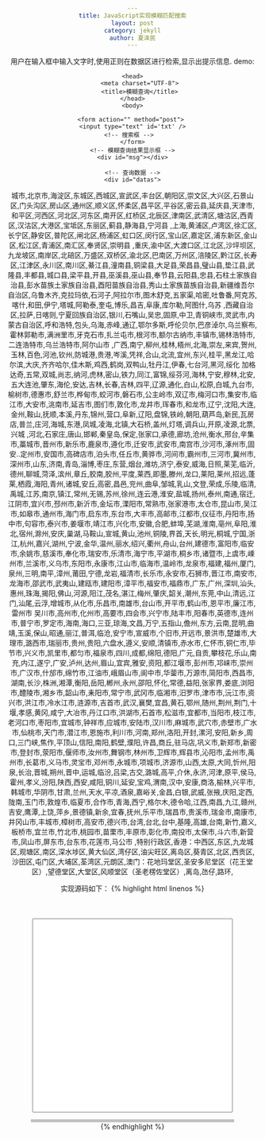 ```yaml
---
title: JavaScript实现模糊匹配搜索
layout: post
category: jekyll
author: 夏泽民
---
```

用户在输入框中输入文字时,使用正则在数据区进行检索,显示出提示信息.
demo:
```
<head>
    <meta charset="UTF-8">
    <title>模糊查询</title>
</head>
<body>

<form action="" method="post"> 
<input type="text" id='txt' />
<!-- 搜索框 -->  
</form>
<!-- 模糊查询结果显示框 -->
<div id="msg"></div>

<!-- 查询数据 -->
<div id="datas">
```
城市,北京市,海淀区,东城区,西城区,宣武区,丰台区,朝阳区,崇文区,大兴区,石景山区,门头沟区,房山区,通州区,顺义区,怀柔区,昌平区,平谷区,密云县,延庆县,天津市,和平区,河西区,河北区,河东区,南开区,红桥区,北辰区,津南区,武清区,塘沽区,西青区,汉沽区,大港区,宝坻区,东丽区,蓟县,静海县,宁河县 ,上海,黄浦区,卢湾区,徐汇区,长宁区,静安区,普陀区,闸北区,杨浦区,虹口区,闵行区,宝山区,嘉定区,浦东新区,金山区,松江区,青浦区,南汇区,奉贤区,崇明县 ,重庆,渝中区,大渡口区,江北区,沙坪坝区,九龙坡区,南岸区,北碚区,万盛区,双桥区,渝北区,巴南区,万州区,涪陵区,黔江区,长寿区,江津区,永川区,南川区,綦江县,潼南县,铜梁县,大足县,荣昌县,璧山县,垫江县,武隆县,丰都县,城口县,梁平县,开县,巫溪县,巫山县,奉节县,云阳县,忠县,石柱土家族自治县,彭水苗族土家族自治县,酉阳苗族自治县,秀山土家族苗族自治县,新疆维吾尔自治区,乌鲁木齐,克拉玛依,石河子,阿拉尔市,图木舒克,五家渠,哈密,吐鲁番,阿克苏,喀什,和田,伊宁,塔城,阿勒泰,奎屯,博乐,昌吉,阜康,库尔勒,阿图什,乌苏 ,西藏自治区,拉萨,日喀则,宁夏回族自治区,银川,石嘴山,吴忠,固原,中卫,青铜峡市,灵武市,内蒙古自治区,呼和浩特,包头,乌海,赤峰,通辽,鄂尔多斯,呼伦贝尔,巴彦淖尔,乌兰察布,霍林郭勒市,满洲里市,牙克石市,扎兰屯市,根河市,额尔古纳市,丰镇市,锡林浩特市,二连浩特市,乌兰浩特市,阿尔山市 ,广西,南宁,柳州,桂林,梧州,北海,崇左,来宾,贺州,玉林,百色,河池,钦州,防城港,贵港,岑溪,凭祥,合山,北流,宜州,东兴,桂平,黑龙江,哈尔滨,大庆,齐齐哈尔,佳木斯,鸡西,鹤岗,双鸭山,牡丹江,伊春,七台河,黑河,绥化 加格达奇,五常,双城,尚志,纳河,虎林,密山,铁力,同江,富锦,绥芬河,海林,宁安,穆林,北安,五大连池,肇东,海伦,安达,吉林,长春,吉林,四平,辽源,通化,白山,松原,白城,九台市,榆树市,德惠市,舒兰市,桦甸市,蛟河市,磐石市,公主岭市,双辽市,梅河口市,集安市,临江市,大安市,洮南市,延吉市,图们市,敦化市,龙井市,珲春市,和龙市,辽宁,沈阳,大连,金州,鞍山,抚顺,本溪,丹东,锦州,营口,阜新,辽阳,盘锦,铁岭,朝阳,葫芦岛,新民,瓦房店,普兰,庄河,海城,东港,凤城,凌海,北镇,大石桥,盖州,灯塔,调兵山,开原,凌源,北票,兴城 ,河北,石家庄,唐山,邯郸,秦皇岛,保定,张家口,承德,廊坊,沧州,衡水,邢台,辛集市,藁城市,晋州市,新乐市,鹿泉市,遵化市,迁安市,武安市,南宫市,沙河市,涿州市,固安..定州市,安国市,高碑店市,泊头市,任丘市,黄骅市,河间市,霸州市,三河市,冀州市,深州市,山东,济南,青岛,淄博,枣庄,东营,烟台,潍坊,济宁,泰安,威海,日照,莱芜,临沂,德州,聊城,菏泽,滨州,章丘,胶南,胶州,平度,莱西,即墨,滕州,龙口,莱阳,莱州,招远,蓬莱,栖霞,海阳,青州,诸城,安丘,高密,昌邑,兖州,曲阜,邹城,乳山,文登,荣成,乐陵,临清,禹城,江苏,南京,镇江,常州,无锡,苏州,徐州,连云港,淮安,盐城,扬州,泰州,南通,宿迁,江阴市,宜兴市,邳州市,新沂市,金坛市,溧阳市,常熟市,张家港市,太仓市,昆山市,吴江市,如皋市,通州市,海门市,启东市,东台市,大丰市,高邮市,江都市,仪征市,丹阳市,扬中市,句容市,泰兴市,姜堰市,靖江市,兴化市,安徽,合肥,蚌埠,芜湖,淮南,亳州,阜阳,淮北,宿州,滁州,安庆,巢湖,马鞍山,宣城,黄山,池州,铜陵,界首,天长,明光,桐城,宁国,浙江,杭州,嘉兴,湖州,宁波,金华,温州,丽水,绍兴,衢州,舟山,台州,建德市,富阳市,临安市,余姚市,慈溪市,奉化市,瑞安市,乐清市,海宁市,平湖市,桐乡市,诸暨市,上虞市,嵊州市,兰溪市,义乌市,东阳市,永康市,江山市,临海市,温岭市,龙泉市,福建,福州,厦门,泉州,三明,南平,漳州,莆田,宁德,龙岩,福清市,长乐市,永安市,石狮市,晋江市,南安市,龙海市,邵武市,武夷山,建瓯市,建阳市,漳平市,福安市,福鼎市,广东,广州,深圳,汕头,惠州,珠海,揭阳,佛山,河源,阳江,茂名,湛江,梅州,肇庆,韶关,潮州,东莞,中山,清远,江门,汕尾,云浮,增城市,从化市,乐昌市,南雄市,台山市,开平市,鹤山市,恩平市,廉江市,雷州市 吴川市,高州市,化州市,高要市,四会市,兴宁市,陆丰市,阳春市,英德市,连州市,普宁市,罗定市,海南,海口,三亚,琼海,文昌,万宁,五指山,儋州,东方,云南,昆明,曲靖,玉溪,保山,昭通,丽江,普洱,临沧,安宁市,宣威市,个旧市,开远市,景洪市,楚雄市,大理市,潞西市,瑞丽市,贵州,贵阳,六盘水,遵义,安顺,清镇市,赤水市,仁怀市,铜仁市,毕节市,兴义市,凯里市,都匀市,福泉市,四川,成都,绵阳,德阳,广元,自贡,攀枝花,乐山,南充,内江,遂宁,广安,泸州,达州,眉山,宜宾,雅安,资阳,都江堰市,彭州市,邛崃市,崇州市,广汉市,什邡市,绵竹市,江油市,峨眉山市,阆中市,华蓥市,万源市,简阳市,西昌市,湖南,长沙,株洲,湘潭,衡阳,岳阳,郴州,永州,邵阳,怀化,常德,益阳,张家界,娄底,浏阳市,醴陵市,湘乡市,韶山市,耒阳市,常宁市,武冈市,临湘市,汨罗市,津市市,沅江市,资兴市,洪江市,冷水江市,涟源市,吉首市,武汉,襄樊,宜昌,黄石,鄂州,随州,荆州,荆门,十堰,孝感,黄冈,咸宁,大冶市,丹江口市,洪湖市,石首市,松滋市,宜都市,当阳市,枝江市,老河口市,枣阳市,宜城市,钟祥市,应城市,安陆市,汉川市,麻城市,武穴市,赤壁市,广水市,仙桃市,天门市,潜江市,恩施市,利川市,河南,郑州,洛阳,开封,漯河,安阳,新乡,周口,三门峡,焦作,平顶山,信阳,南阳,鹤壁,濮阳,许昌,商丘,驻马店,巩义市,新郑市,新密市,登封市,荥阳市,偃师市,汝州市,舞钢市,林州市,卫辉市,辉县市,沁阳市,孟州市,禹州市,长葛市,义马市,灵宝市,邓州市,永城市,项城市,济源市,山西,太原,大同,忻州,阳泉,长治,晋城,朔州,晋中,运城,临汾,吕梁,古交,潞城,高平,介休,永济,河津,原平,侯马,霍州,孝义,汾阳,陕西,西安,咸阳,铜川,延安,宝鸡,渭南,汉中,安康,商洛,榆林,兴平市,韩城市,华阴市,甘肃,兰州,天水,平凉,酒泉,嘉峪关,金昌,白银,武威,张掖,庆阳,定西,陇南,玉门市,敦煌市,临夏市,合作市,青海,西宁,格尔木,德令哈,江西,南昌,九江,赣州,吉安,鹰潭,上饶,萍乡,景德镇,新余,宜春,抚州,乐平市,瑞昌市,贵溪市,瑞金市,南康市,井冈山市,丰城市,樟树市,高安市,德兴市,台湾,台北,台中,基隆,高雄,台南,新竹,嘉义,板桥市,宜兰市,竹北市,桃园市,苗栗市,丰原市,彰化市,南投市,太保市,斗六市,新营市,凤山市,屏东市,台东市,花莲市,马公市 ,特别行政区,香港：中西区,东区,九龙城区,观塘区,南区,深水埗区,黄大仙区,湾仔区,油尖旺区,离岛区,葵青区,北区,西贡区,沙田区,屯门区,大埔区,荃湾区,元朗区,澳门：花地玛堂区,圣安多尼堂区（花王堂区）,望德堂区,大堂区,风顺堂区（圣老楞佐堂区）,离岛,氹仔,路环,
</div>  
<script type="text/javascript">  
    function handle(){  
        var data = datas.split(",");
        var word = document.getElementById('txt').value;
        var value = "";
        for(var i = 1;i < data.length;i++){
            if(word!="" && data[i].match(word+".*") != null){
                value += "<a onclick=add('"+ data[i] +"') href='#'>" + data[i] + "</a><br/>";
            }
        }       
        document.getElementById('msg').innerHTML=value;
    } 
    function add(city){
        document.getElementById('txt').value=city;
    }
    //firefox下检测状态改变只能用oninput,且需要用addEventListener来注册事件。   
    if(/msie/i.test(navigator.userAgent))    //ie浏览器   
        {document.getElementById('txt').onpropertychange=handle   
    } else{//非ie浏览器，比如Firefox   
        document.getElementById('txt').addEventListener("input",handle,false);   
    }
    var datas = document.getElementById('datas').innerHTML;

</script>  

</body>
</html>
实现源码如下：
<!-- more -->
{% highlight html linenos %}<head><meta charset="UTF-8"><title>模糊查询</title>
<style type="text/css">
    body{
        text-align:center;
    }
    #datas{
        display:none;
    }
    #txt{
        font-size:300%;
        width:80%;
        height:10%;
        margin-top:10%;
    }
    #msg{
        margin:0 auto;
        text-align:left;
        width:80%;
        border: medium solid #C0C0C0; 
    }
</style>
</head>
<body>
<form action="" method="post">
<!-- 搜索框 -->   
<input type="text" id='txt' />
</form>
<!-- 模糊查询结果显示框 -->
<div id="msg"></div>
<!-- 查询数据 -->
<div id="datas">
城市,北京市,海淀区,东城区,西城区,宣武区,丰台区,朝阳区,崇文区,大兴区,石景山区,门头沟区,房山区,通州区,顺义区,怀柔区,昌平区,平谷区,密云县,延庆县,天津市,和平区,河西区,河北区,河东区,南开区,红桥区,北辰区,津南区,武清区,塘沽区,西青区,汉沽区,大港区,宝坻区,东丽区,蓟县,静海县,宁河县 ,上海,黄浦区,卢湾区,徐汇区,长宁区,静安区,普陀区,闸北区,杨浦区,虹口区,闵行区,宝山区,嘉定区,浦东新区,金山区,松江区,青浦区,南汇区,奉贤区,崇明县 ,重庆,渝中区,大渡口区,江北区,沙坪坝区,九龙坡区,南岸区,北碚区,万盛区,双桥区,渝北区,巴南区,万州区,涪陵区,黔江区,长寿区,江津区,永川区,南川区,綦江县,潼南县,铜梁县,大足县,荣昌县,璧山县,垫江县,武隆县,丰都县,城口县,梁平县,开县,巫溪县,巫山县,奉节县,云阳县,忠县,石柱土家族自治县,彭水苗族土家族自治县,酉阳苗族自治县,秀山土家族苗族自治县,新疆维吾尔自治区,乌鲁木齐,克拉玛依,石河子,阿拉尔市,图木舒克,五家渠,哈密,吐鲁番,阿克苏,喀什,和田,伊宁,塔城,阿勒泰,奎屯,博乐,昌吉,阜康,库尔勒,阿图什,乌苏 ,西藏自治区,拉萨,日喀则,宁夏回族自治区,银川,石嘴山,吴忠,固原,中卫,青铜峡市,灵武市,内蒙古自治区,呼和浩特,包头,乌海,赤峰,通辽,鄂尔多斯,呼伦贝尔,巴彦淖尔,乌兰察布,霍林郭勒市,满洲里市,牙克石市,扎兰屯市,根河市,额尔古纳市,丰镇市,锡林浩特市,二连浩特市,乌兰浩特市,阿尔山市 ,广西,南宁,柳州,桂林,梧州,北海,崇左,来宾,贺州,玉林,百色,河池,钦州,防城港,贵港,岑溪,凭祥,合山,北流,宜州,东兴,桂平,黑龙江,哈尔滨,大庆,齐齐哈尔,佳木斯,鸡西,鹤岗,双鸭山,牡丹江,伊春,七台河,黑河,绥化 加格达奇,五常,双城,尚志,纳河,虎林,密山,铁力,同江,富锦,绥芬河,海林,宁安,穆林,北安,五大连池,肇东,海伦,安达,吉林,长春,吉林,四平,辽源,通化,白山,松原,白城,九台市,榆树市,德惠市,舒兰市,桦甸市,蛟河市,磐石市,公主岭市,双辽市,梅河口市,集安市,临江市,大安市,洮南市,延吉市,图们市,敦化市,龙井市,珲春市,和龙市,辽宁,沈阳,大连,金州,鞍山,抚顺,本溪,丹东,锦州,营口,阜新,辽阳,盘锦,铁岭,朝阳,葫芦岛,新民,瓦房店,普兰,庄河,海城,东港,凤城,凌海,北镇,大石桥,盖州,灯塔,调兵山,开原,凌源,北票,兴城 ,河北,石家庄,唐山,邯郸,秦皇岛,保定,张家口,承德,廊坊,沧州,衡水,邢台,辛集市,藁城市,晋州市,新乐市,鹿泉市,遵化市,迁安市,武安市,南宫市,沙河市,涿州市,固安..定州市,安国市,高碑店市,泊头市,任丘市,黄骅市,河间市,霸州市,三河市,冀州市,深州市,山东,济南,青岛,淄博,枣庄,东营,烟台,潍坊,济宁,泰安,威海,日照,莱芜,临沂,德州,聊城,菏泽,滨州,章丘,胶南,胶州,平度,莱西,即墨,滕州,龙口,莱阳,莱州,招远,蓬莱,栖霞,海阳,青州,诸城,安丘,高密,昌邑,兖州,曲阜,邹城,乳山,文登,荣成,乐陵,临清,禹城,江苏,南京,镇江,常州,无锡,苏州,徐州,连云港,淮安,盐城,扬州,泰州,南通,宿迁,江阴市,宜兴市,邳州市,新沂市,金坛市,溧阳市,常熟市,张家港市,太仓市,昆山市,吴江市,如皋市,通州市,海门市,启东市,东台市,大丰市,高邮市,江都市,仪征市,丹阳市,扬中市,句容市,泰兴市,姜堰市,靖江市,兴化市,安徽,合肥,蚌埠,芜湖,淮南,亳州,阜阳,淮北,宿州,滁州,安庆,巢湖,马鞍山,宣城,黄山,池州,铜陵,界首,天长,明光,桐城,宁国,浙江,杭州,嘉兴,湖州,宁波,金华,温州,丽水,绍兴,衢州,舟山,台州,建德市,富阳市,临安市,余姚市,慈溪市,奉化市,瑞安市,乐清市,海宁市,平湖市,桐乡市,诸暨市,上虞市,嵊州市,兰溪市,义乌市,东阳市,永康市,江山市,临海市,温岭市,龙泉市,福建,福州,厦门,泉州,三明,南平,漳州,莆田,宁德,龙岩,福清市,长乐市,永安市,石狮市,晋江市,南安市,龙海市,邵武市,武夷山,建瓯市,建阳市,漳平市,福安市,福鼎市,广东,广州,深圳,汕头,惠州,珠海,揭阳,佛山,河源,阳江,茂名,湛江,梅州,肇庆,韶关,潮州,东莞,中山,清远,江门,汕尾,云浮,增城市,从化市,乐昌市,南雄市,台山市,开平市,鹤山市,恩平市,廉江市,雷州市 吴川市,高州市,化州市,高要市,四会市,兴宁市,陆丰市,阳春市,英德市,连州市,普宁市,罗定市,海南,海口,三亚,琼海,文昌,万宁,五指山,儋州,东方,云南,昆明,曲靖,玉溪,保山,昭通,丽江,普洱,临沧,安宁市,宣威市,个旧市,开远市,景洪市,楚雄市,大理市,潞西市,瑞丽市,贵州,贵阳,六盘水,遵义,安顺,清镇市,赤水市,仁怀市,铜仁市,毕节市,兴义市,凯里市,都匀市,福泉市,四川,成都,绵阳,德阳,广元,自贡,攀枝花,乐山,南充,内江,遂宁,广安,泸州,达州,眉山,宜宾,雅安,资阳,都江堰市,彭州市,邛崃市,崇州市,广汉市,什邡市,绵竹市,江油市,峨眉山市,阆中市,华蓥市,万源市,简阳市,西昌市,湖南,长沙,株洲,湘潭,衡阳,岳阳,郴州,永州,邵阳,怀化,常德,益阳,张家界,娄底,浏阳市,醴陵市,湘乡市,韶山市,耒阳市,常宁市,武冈市,临湘市,汨罗市,津市市,沅江市,资兴市,洪江市,冷水江市,涟源市,吉首市,武汉,襄樊,宜昌,黄石,鄂州,随州,荆州,荆门,十堰,孝感,黄冈,咸宁,大冶市,丹江口市,洪湖市,石首市,松滋市,宜都市,当阳市,枝江市,老河口市,枣阳市,宜城市,钟祥市,应城市,安陆市,汉川市,麻城市,武穴市,赤壁市,广水市,仙桃市,天门市,潜江市,恩施市,利川市,河南,郑州,洛阳,开封,漯河,安阳,新乡,周口,三门峡,焦作,平顶山,信阳,南阳,鹤壁,濮阳,许昌,商丘,驻马店,巩义市,新郑市,新密市,登封市,荥阳市,偃师市,汝州市,舞钢市,林州市,卫辉市,辉县市,沁阳市,孟州市,禹州市,长葛市,义马市,灵宝市,邓州市,永城市,项城市,济源市,山西,太原,大同,忻州,阳泉,长治,晋城,朔州,晋中,运城,临汾,吕梁,古交,潞城,高平,介休,永济,河津,原平,侯马,霍州,孝义,汾阳,陕西,西安,咸阳,铜川,延安,宝鸡,渭南,汉中,安康,商洛,榆林,兴平市,韩城市,华阴市,甘肃,兰州,天水,平凉,酒泉,嘉峪关,金昌,白银,武威,张掖,庆阳,定西,陇南,玉门市,敦煌市,临夏市,合作市,青海,西宁,格尔木,德令哈,江西,南昌,九江,赣州,吉安,鹰潭,上饶,萍乡,景德镇,新余,宜春,抚州,乐平市,瑞昌市,贵溪市,瑞金市,南康市,井冈山市,丰城市,樟树市,高安市,德兴市,台湾,台北,台中,基隆,高雄,台南,新竹,嘉义,板桥市,宜兰市,竹北市,桃园市,苗栗市,丰原市,彰化市,南投市,太保市,斗六市,新营市,凤山市,屏东市,台东市,花莲市,马公市 ,特别行政区,香港：中西区,东区,九龙城区,观塘区,南区,深水埗区,黄大仙区,湾仔区,油尖旺区,离岛区,葵青区,北区,西贡区,沙田区,屯门区,大埔区,荃湾区,元朗区,澳门：花地玛堂区,圣安多尼堂区（花王堂区）,望德堂区,大堂区,风顺堂区（圣老楞佐堂区）,离岛,氹仔,路环,
</div>  
<script type="text/javascript">  
    function handle(){  
        var data = datas.split(",");
        var word = document.getElementById('txt').value;
        var value = "";
        for(var i = 1;i < data.length;i++){
            if(word!="" && data[i].match(word+".*") != null){
                value += "<a onclick=add('"+ data[i] +"') href='#'>" + data[i] + "</a><br/>";
            }
        }       
        document.getElementById('msg').innerHTML=value;
    } 
    function add(city){
        document.getElementById('txt').value=city;
    }
    //firefox下检测状态改变只能用oninput,且需要用addEventListener来注册事件。   
    if(/msie/i.test(navigator.userAgent))    //ie浏览器   
        {document.getElementById('txt').onpropertychange=handle   
    } else{//非ie浏览器，比如Firefox   
        document.getElementById('txt').addEventListener("input",handle,false);   
    }
    var datas = document.getElementById('datas').innerHTML;
</script>  
</body>
</html>{% endhighlight %}

